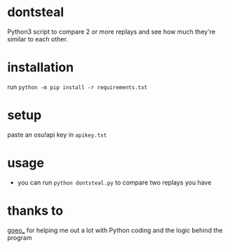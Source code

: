 # dontsteal
Python3 script to compare 2 or more replays and see how much they're similar to each other.

# installation
run `python -m pip install -r requirements.txt`

# setup
paste an osu!api key in `apikey.txt`

# usage
- you can run `python dontsteal.py` to compare two replays you have

# thanks to
[goeo_](https://github.com/goeo-) for helping me out a lot with Python coding and the logic behind the program
